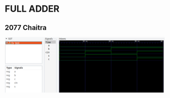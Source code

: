 <h1>FULL ADDER</h1>
<h2>2077 Chaitra</h2>
<img src="./FULLADDER.png" alt="Full adder using vhdl." />
